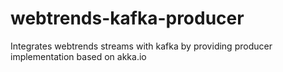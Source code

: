 webtrends-kafka-producer
========================

Integrates webtrends streams with kafka by providing producer implementation based on akka.io
